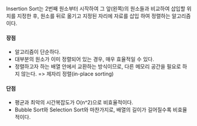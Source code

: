 Insertion Sort는 2번째 원소부터 시작하여 그 앞(왼쪽)의 원소들과 비교하여 삽입할 위치를 지정한 후, 원소를 뒤로 옮기고 지정된 자리에 자료를 삽입 하여 정렬하는 알고리즘이다.

 #### 장점
- 알고리즘이 단순하다.
 - 대부분의 원소가 이미 정렬되어 있는 경우, 매우 효율적일 수 있다.
 - 정렬하고자 하는 배열 안에서 교환하는 방식이므로, 다른 메모리 공간을 필요로 하지 않는다. => 제자리 정렬(in-place sorting)

 #### 단점
 - 평균과 최악의 시간복잡도가 O(n^2)으로 비효율적이다.
 - Bubble Sort와 Selection Sort와 마찬가지로, 배열의 길이가 길어질수록 비효율적이다.
